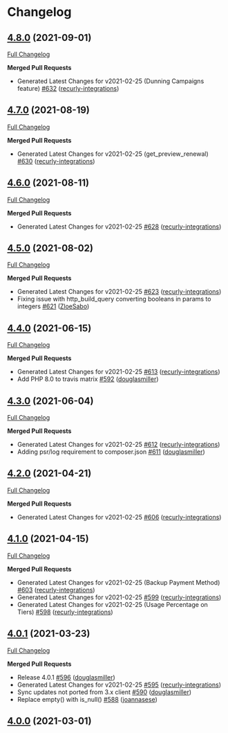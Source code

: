 # Changelog

## [4.8.0](https://github.com/recurly/recurly-client-php/tree/4.8.0) (2021-09-01)

[Full Changelog](https://github.com/recurly/recurly-client-php/compare/4.7.0...4.8.0)


**Merged Pull Requests**

- Generated Latest Changes for v2021-02-25 (Dunning Campaigns feature) [#632](https://github.com/recurly/recurly-client-php/pull/632) ([recurly-integrations](https://github.com/recurly-integrations))



## [4.7.0](https://github.com/recurly/recurly-client-php/tree/4.7.0) (2021-08-19)

[Full Changelog](https://github.com/recurly/recurly-client-php/compare/4.6.0...4.7.0)


**Merged Pull Requests**

- Generated Latest Changes for v2021-02-25 (get_preview_renewal) [#630](https://github.com/recurly/recurly-client-php/pull/630) ([recurly-integrations](https://github.com/recurly-integrations))



## [4.6.0](https://github.com/recurly/recurly-client-php/tree/4.6.0) (2021-08-11)

[Full Changelog](https://github.com/recurly/recurly-client-php/compare/4.5.0...4.6.0)


**Merged Pull Requests**

- Generated Latest Changes for v2021-02-25 [#628](https://github.com/recurly/recurly-client-php/pull/628) ([recurly-integrations](https://github.com/recurly-integrations))



## [4.5.0](https://github.com/recurly/recurly-client-php/tree/4.5.0) (2021-08-02)

[Full Changelog](https://github.com/recurly/recurly-client-php/compare/4.4.0...4.5.0)


**Merged Pull Requests**

- Generated Latest Changes for v2021-02-25 [#623](https://github.com/recurly/recurly-client-php/pull/623) ([recurly-integrations](https://github.com/recurly-integrations))
- Fixing issue with http_build_query converting booleans in params to integers [#621](https://github.com/recurly/recurly-client-php/pull/621) ([ZloeSabo](https://github.com/ZloeSabo))



## [4.4.0](https://github.com/recurly/recurly-client-php/tree/4.4.0) (2021-06-15)

[Full Changelog](https://github.com/recurly/recurly-client-php/compare/4.3.0...4.4.0)


**Merged Pull Requests**

- Generated Latest Changes for v2021-02-25 [#613](https://github.com/recurly/recurly-client-php/pull/613) ([recurly-integrations](https://github.com/recurly-integrations))
- Add PHP 8.0 to travis matrix [#592](https://github.com/recurly/recurly-client-php/pull/592) ([douglasmiller](https://github.com/douglasmiller))



## [4.3.0](https://github.com/recurly/recurly-client-php/tree/4.3.0) (2021-06-04)

[Full Changelog](https://github.com/recurly/recurly-client-php/compare/4.2.0...4.3.0)


**Merged Pull Requests**

- Generated Latest Changes for v2021-02-25 [#612](https://github.com/recurly/recurly-client-php/pull/612) ([recurly-integrations](https://github.com/recurly-integrations))
- Adding psr/log requirement to composer.json [#611](https://github.com/recurly/recurly-client-php/pull/611) ([douglasmiller](https://github.com/douglasmiller))



## [4.2.0](https://github.com/recurly/recurly-client-php/tree/4.2.0) (2021-04-21)

[Full Changelog](https://github.com/recurly/recurly-client-php/compare/4.1.0...4.2.0)


**Merged Pull Requests**

- Generated Latest Changes for v2021-02-25 [#606](https://github.com/recurly/recurly-client-php/pull/606) ([recurly-integrations](https://github.com/recurly-integrations))



## [4.1.0](https://github.com/recurly/recurly-client-php/tree/4.1.0) (2021-04-15)

[Full Changelog](https://github.com/recurly/recurly-client-php/compare/4.0.1...4.1.0)


**Merged Pull Requests**

- Generated Latest Changes for v2021-02-25 (Backup Payment Method) [#603](https://github.com/recurly/recurly-client-php/pull/603) ([recurly-integrations](https://github.com/recurly-integrations))
- Generated Latest Changes for v2021-02-25 [#599](https://github.com/recurly/recurly-client-php/pull/599) ([recurly-integrations](https://github.com/recurly-integrations))
- Generated Latest Changes for v2021-02-25 (Usage Percentage on Tiers) [#598](https://github.com/recurly/recurly-client-php/pull/598) ([recurly-integrations](https://github.com/recurly-integrations))



## [4.0.1](https://github.com/recurly/recurly-client-php/tree/4.0.1) (2021-03-23)

[Full Changelog](https://github.com/recurly/recurly-client-php/compare/4.0.0...4.0.1)


**Merged Pull Requests**

- Release 4.0.1 [#596](https://github.com/recurly/recurly-client-php/pull/596) ([douglasmiller](https://github.com/douglasmiller))
- Generated Latest Changes for v2021-02-25 [#595](https://github.com/recurly/recurly-client-php/pull/595) ([recurly-integrations](https://github.com/recurly-integrations))
- Sync updates not ported from 3.x client [#590](https://github.com/recurly/recurly-client-php/pull/590) ([douglasmiller](https://github.com/douglasmiller))
- Replace empty() with is_null() [#588](https://github.com/recurly/recurly-client-php/pull/588) ([joannasese](https://github.com/joannasese))



## [4.0.0](https://github.com/recurly/recurly-client-php/tree/4.0.0) (2021-03-01)




